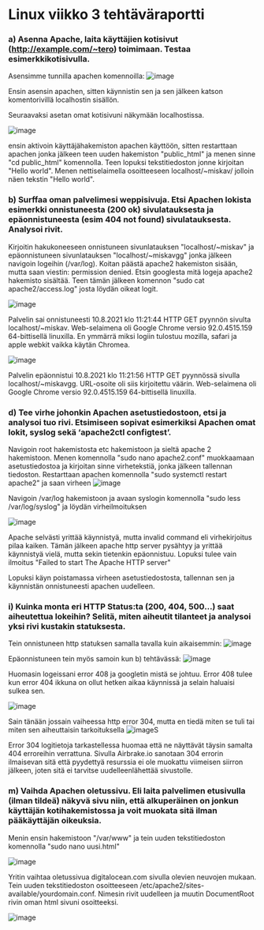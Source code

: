 # Linux viikko 3 tehtäväraportti

### a) Asenna Apache, laita käyttäjien kotisivut (http://example.com/~tero) toimimaan. Testaa esimerkkikotisivulla.
Asensimme tunnilla apachen komennoilla:
![image](https://user-images.githubusercontent.com/78149945/132819195-33663e01-1163-4b1f-bc0a-bd9d1aed6615.png)

Ensin asensin apachen, sitten käynnistin sen ja sen jälkeen katson komentorivillä localhostin sisällön.

Seuraavaksi asetan omat kotisivuni näkymään localhostissa.

![image](https://user-images.githubusercontent.com/78149945/132822656-81fa6388-b972-45ef-b9c6-da898b285d7d.png)

ensin aktivoin käyttäjähakemiston apachen käyttöön, sitten restarttaan apachen jonka jälkeen teen uuden hakemiston "public_html" ja menen sinne "cd public_html" komennolla. Teen lopuksi tekstitiedoston jonne kirjoitan "Hello world". Menen nettiselaimella osoitteeseen localhost/~miskav/ jolloin näen tekstin "Hello world".

### b) Surffaa oman palvelimesi weppisivuja. Etsi Apachen lokista esimerkki onnistuneesta (200 ok) sivulatauksesta ja epäonnistuneesta (esim 404 not found) sivulatauksesta. Analysoi rivit.

Kirjoitin hakukoneeseen onnistuneen sivunlatauksen "localhost/~miskav" ja epäonnistuneen sivunlatauksen "localhost/~miskavgg" jonka jälkeen navigoin logeihin (/var/log). Koitan päästä  apache2 hakemiston sisään, mutta saan viestin: permission denied. Etsin googlesta mitä logeja apache2 hakemisto sisältää. Teen tämän jälkeen komennon "sudo cat apache2/access.log" josta löydän oikeat logit.

![image](https://user-images.githubusercontent.com/78149945/132829213-b5acfa14-4496-42fc-821d-e3f79a67cd51.png)

Palvelin sai onnistuneesti 10.8.2021 klo 11:21:44 HTTP GET pyynnön sivulta localhost/~miskav. Web-selaimena oli Google Chrome versio 92.0.4515.159 64-bittisellä linuxilla. En ymmärrä miksi logiin tulostuu mozilla, safari ja apple webkit vaikka käytän Chromea.

![image](https://user-images.githubusercontent.com/78149945/132829372-350f41b8-c192-476d-bb6a-26ad5a818d2a.png)

Palvelin epäonnistui 10.8.2021 klo 11:21:56 HTTP GET pyynnössä sivulla localhost/~miskavgg. URL-osoite oli siis kirjoitettu väärin. Web-selaimena oli Google Chrome versio 92.0.4515.159 64-bittisellä linuxilla. 

### d) Tee virhe johonkin Apachen asetustiedostoon, etsi ja analysoi tuo rivi. Etsimiseen sopivat esimerkiksi Apachen omat lokit, syslog sekä ‘apache2ctl configtest’.

Navigoin root hakemistosta etc hakemistoon ja sieltä apache 2 hakemistoon. Menen komennolla "sudo nano apache2.conf" muokkaamaan asetustiedostoa ja kirjoitan sinne virhetekstiä, jonka jälkeen tallennan tiedoston. Restarttaan apachen komennolla "sudo systemctl restart apache2" ja saan virheen
![image](https://user-images.githubusercontent.com/78149945/132832473-fc9e49ee-39ce-4750-8c95-12dbe65cd6fd.png)

Navigoin /var/log hakemistoon ja avaan syslogin komennolla "sudo less /var/log/syslog" ja löydän virheilmoituksen

![image](https://user-images.githubusercontent.com/78149945/132834135-9ad70098-7dc7-4868-ae6b-656d74f56fcb.png)

Apache selvästi yrittää käynnistyä, mutta invalid command eli virhekirjoitus pilaa kaiken. Tämän jälkeen apache http server pysähtyy ja yrittää käynnistyä vielä, mutta sekin tietenkin epäonnistuu. Lopuksi tulee vain ilmoitus "Failed to start The Apache HTTP server"

Lopuksi käyn poistamassa virheen asetustiedostosta, tallennan sen ja käynnistän onnistuneesti apachen uudelleen.

### i) Kuinka monta eri HTTP Status:ta (200, 404, 500…) saat aiheutettua lokeihin? Selitä, miten aiheutit tilanteet ja analysoi yksi rivi kustakin statuksesta.

Tein onnistuneen http statuksen samalla tavalla kuin aikaisemmin:
![image](https://user-images.githubusercontent.com/78149945/132845856-d2cf065b-e324-4385-937e-529d008c078d.png)

Epäonnistuneen tein myös samoin kun b) tehtävässä:
![image](https://user-images.githubusercontent.com/78149945/132845957-313ec9ec-5506-4370-9a36-f2011e067667.png)

Huomasin logeissani error 408 ja googletin mistä se johtuu. Error 408 tulee kun error 404 ikkuna on ollut hetken aikaa käynnissä ja selain haluaisi sulkea sen.

![image](https://user-images.githubusercontent.com/78149945/132847993-8c815501-c8db-4115-a2b2-0da16bb7c8f7.png)


Sain tänään jossain vaiheessa http error 304, mutta en tiedä miten se tuli tai miten sen aiheuttaisin tarkoituksella
![image](https://user-images.githubusercontent.com/78149945/132846342-43cf02f8-e1e0-4ffe-999f-f6349c5f7906.png)S

Error 304 logitietoja tarkastellessa huomaa että ne näyttävät täysin samalta 404 erroreihin verrattuna. Sivulla Airbrake.io sanotaan 304 errorin ilmaisevan sitä että pyydettyä resurssia ei ole muokattu viimeisen siirron jälkeen, joten sitä ei tarvitse uudelleenlähettää sivustolle.

### m) Vaihda Apachen oletussivu. Eli laita palvelimen etusivulla (ilman tildeä) näkyvä sivu niin, että alkuperäinen on jonkun käyttäjän kotihakemistossa ja voit muokata sitä ilman pääkäyttäjän oikeuksia.

Menin ensin hakemistoon "/var/www" ja tein uuden tekstitiedoston komennolla "sudo nano uusi.html"

![image](https://user-images.githubusercontent.com/78149945/132858445-8328d42c-8704-4704-bf2e-32426bbdd646.png)

Yritin vaihtaa oletussivua digitalocean.com sivulla olevien neuvojen mukaan. Tein uuden tekstitiedoston osoitteeseen /etc/apache2/sites-available/yourdomain.conf. Nimesin rivit uudelleen ja muutin DocumentRoot rivin oman html sivuni osoitteeksi.

![image](https://user-images.githubusercontent.com/78149945/132858817-920a426b-3aaa-4ab4-9311-e643d49175df.png)

